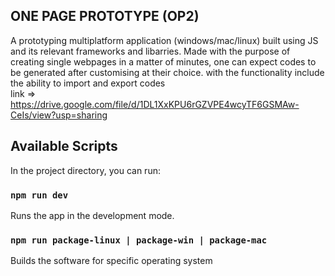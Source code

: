 ## ONE PAGE PROTOTYPE (OP2)

A prototyping multiplatform application (windows/mac/linux) built
using JS and its relevant frameworks and libarries.
Made with the purpose of creating single webpages in a matter of
minutes, one can expect codes to be generated after customising at
their choice.
with the functionality include the ability to import and export codes  
link => https://drive.google.com/file/d/1DL1XxKPU6rGZVPE4wcyTF6GSMAw-CeIs/view?usp=sharing

## Available Scripts

In the project directory, you can run:

### `npm run dev`

Runs the app in the development mode.

### `npm run package-linux | package-win | package-mac`

Builds the software for specific operating system
